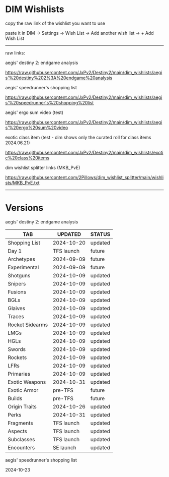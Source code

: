 # DIM Wishlists

copy the raw link of the wishlist you want to use

paste it in DIM -> Settings -> Wish List -> Add another wish list -> + Add Wish List

---

raw links:

aegis' destiny 2: endgame analysis

https://raw.githubusercontent.com/JxPv2/Destiny2/main/dim_wishlists/aegis'%20destiny%202%3A%20endgame%20analysis

aegis' speedrunner's shopping list

https://raw.githubusercontent.com/JxPv2/Destiny2/main/dim_wishlists/aegis'%20speedrunner's%20shopping%20list

aegis' ergo sum video (test)

https://raw.githubusercontent.com/JxPv2/Destiny2/main/dim_wishlists/aegis'%20ergo%20sum%20video

exotic class item (test - dim shows only the curated roll for class items 2024.06.21)

https://raw.githubusercontent.com/JxPv2/Destiny2/main/dim_wishlists/exotic%20class%20items

dim wishlist splitter links
(MKB_PvE)

https://raw.githubusercontent.com/2Pillows/dim_wishlist_splitter/main/wishlists/MKB_PvE.txt

---

# Versions

aegis' destiny 2: endgame analysis

| TAB             | UPDATED    | STATUS      |
| --------------- | ---------- | ----------- |
| Shopping List   | 2024-10-20 | updated     |
| Day 1	          | TFS launch | future      |
| Archetypes	    | 2024-09-09 | future      |
| Experimental	  | 2024-09-09 | future      |
| Shotguns	      | 2024-10-09 | updated     |
| Snipers	        | 2024-10-09 | updated     |
| Fusions	        | 2024-10-09 | updated     |
| BGLs	          | 2024-10-09 | updated     |
| Glaives	        | 2024-10-09 | updated     |
| Traces	        | 2024-10-09 | updated     |
| Rocket Sidearms |	2024-10-09 | updated     |
| LMGs	          | 2024-10-09 | updated     |
| HGLs	          | 2024-10-09 | updated     |
| Swords	        | 2024-10-09 | updated     |
| Rockets	        | 2024-10-09 | updated     |
| LFRs	          | 2024-10-09 | updated     |
| Primaries	      | 2024-10-09 | updated     |
| Exotic Weapons	| 2024-10-31 | updated     |
| Exotic Armor	  | pre-TFS	   | future      |
| Builds	        | pre-TFS	   | future      |
| Origin Traits	  | 2024-10-26 | updated     |
| Perks	          | 2024-10-31 | updated     |
| Fragments	      | TFS launch | updated     |
| Aspects	        | TFS launch | updated     |
| Subclasses	    | TFS launch | updated     |
| Encounters	    | SE launch	 | updated     |


aegis' speedrunner's shopping list

2024-10-23
